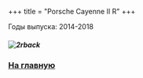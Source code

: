 +++
title = "Porsche Cayenne II R"
+++

Годы выпуска: 2014-2018

##### ![2rback](/2rback.jpg)

### [На главную](/)